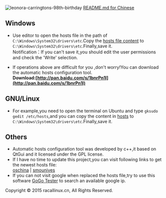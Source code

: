 ![leonora-carringtons-98th-birthday](https://www.google.com.hk/logos/doodles/2015/leonora-carringtons-98th-birthday-5654572718620672-hp.jpg)
[README.md for Chinese](https://github.com/racaljk/hosts/blob/master/README.md)
## Windows
* Use editor to open the hosts file in the path of `C:\Windows\System32\drivers\etc`.Copy the [hosts file content](https://github.com/racaljk/hosts_for_google_service/blob/master/hosts) to `C:\Windows\System32\drivers\etc`.Finally,save it.
<br>Notification：If you can't save it,you should edit the user permissions and check the 'Write' selection. 

* If operations above are difficult for you ,don't worry!You can download the automatic hosts configuration tool.<br>**Download:[http://pan.baidu.com/s/1bnrPn1l](http://pan.baidu.com/s/1bnrPn1l)**

## GNU/Linux 
* For example,you need to open the terminal on Ubuntu and type `gksudo gedit /etc/hosts`,and you can copy the content in [hosts](https://github.com/racaljk/hosts_for_google_service/blob/master/hosts) to `C:\Windows\System32\drivers\etc`.Finally,save it.

## Others
* Automatic hosts configuration tool was developed by c++,it based on QtGui and it licensed under the GPL license.
* If I have no time to update this project,you can visit following links to get the newest hosts file:<br>
[oschina](http://git.oschina.net/jiange1236/googlehosts/) | [smounives](https://hosts-smounives.rhcloud.com/hosts) 
* If you can not visit google when replaced the hosts file,try to use this software [GoGo Tester](https://raw.githubusercontent.com/azzvx/gogotester/2.3/GoGo%20Tester/bin/Release/GoGo%20Tester.exe) to search an available google ip.

Copyright © 2015 racallinux.cn, All Rights Reserved.
